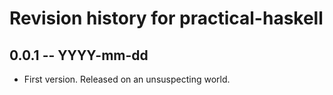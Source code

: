 # Revision history for practical-haskell

## 0.0.1 -- YYYY-mm-dd

* First version. Released on an unsuspecting world.
